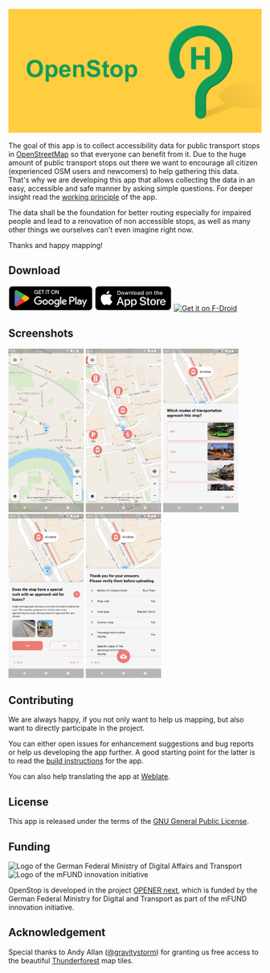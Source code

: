 ![OpenStop](fastlane/metadata/android/en-US/images/featureGraphic.png)

The goal of this app is to collect accessibility data for public transport stops in [OpenStreetMap](https://www.openstreetmap.org) so that everyone can benefit from it.
Due to the huge amount of public transport stops out there we want to encourage all citizen (experienced OSM users and newcomers) to help gathering this data. That's why we are developing this app that allows collecting the data in an easy, accessible and safe manner by asking simple questions. For deeper insight read  the [working principle](/docs/WORKING_PRINCIPLE.md) of the app.

The data shall be the foundation for better routing especially for impaired people and lead to a renovation of non accessible stops, as well as many other things we ourselves can't even imagine right now.

Thanks and happy mapping!

## Download
[<img src="https://github.com/OPENER-next/OpenStop-website/blob/main/img/badges/Google_Play_Store_Badge_EN.svg"
    alt="Get it on Google Play"
    height="50">](https://play.google.com/store/apps/details?id=de.tu_chemnitz.etit.sse.openstop)
[<img src="https://github.com/OPENER-next/OpenStop-website/blob/main/img/badges/App_Store_Badge_EN.svg"
    alt="Download on the App Store"
    height="50">](https://apps.apple.com/app/id6444187660)
[<img src="https://openstop.app/img/badges/F-Droid_Badge_EN.svg"
    alt="Get it on F-Droid"
    height="50">](https://f-droid.org/packages/de.tu_chemnitz.etit.sse.openstop/)

## Screenshots
<img src="fastlane/metadata/android/en-US/images/phoneScreenshots/screenshot01.png" alt="Screenshot with map overview" width=150> <img src="fastlane/metadata/android/en-US/images/phoneScreenshots/screenshot02.png" alt="Screenshot with visualized POI" width=150> <img src="fastlane/metadata/android/en-US/images/phoneScreenshots/screenshot03.png" alt="Screenshot with multiple choice question dialog" width=150> <img src="fastlane/metadata/android/en-US/images/phoneScreenshots/screenshot04.png" alt="Screenshot with bool question dialog and extended info box" width=150> <img src="fastlane/metadata/android/en-US/images/phoneScreenshots/screenshot05.png" alt="Screenshot with summary and upload dialog" width=150>

## Contributing
We are always happy, if you not only want to help us mapping, but also want to directly participate in the project.

You can either open issues for enhancement suggestions and bug reports or help us developing the app further. A good starting point for the latter is to read the [build instructions](/docs/BUILD.md) for the app.

You can also help translating the app at [Weblate](https://hosted.weblate.org/projects/openstop/).

## License
This app is released under the terms of the [GNU General Public License](/LICENSE).

## Funding
<img src="assets/images/logos/BMDV_Fz_2021_Office_Farbe_de.png" alt="Logo of the German Federal Ministry of Digital Affairs and Transport" width=150> <img src="assets/images/logos/mFUND_Logo_sRGB.png" alt="Logo of the mFUND innovation initiative" width=150>

OpenStop is developed in the project [OPENER next](https://openernext.de), which is funded by the German Federal Ministry for Digital and Transport as part of the mFUND innovation initiative.

## Acknowledgement
Special thanks to Andy Allan ([@gravitystorm](https://github.com/gravitystorm/)) for granting us free access to the beautiful [Thunderforest](https://www.thunderforest.com/) map tiles.
